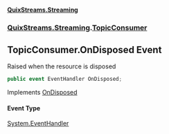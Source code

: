 #### [QuixStreams.Streaming](index.md 'index')
### [QuixStreams.Streaming](QuixStreams.Streaming.md 'QuixStreams.Streaming').[TopicConsumer](TopicConsumer.md 'QuixStreams.Streaming.TopicConsumer')

## TopicConsumer.OnDisposed Event

Raised when the resource is disposed

```csharp
public event EventHandler OnDisposed;
```

Implements [OnDisposed](ITopicConsumer.OnDisposed.md 'QuixStreams.Streaming.ITopicConsumer.OnDisposed')

#### Event Type
[System.EventHandler](https://docs.microsoft.com/en-us/dotnet/api/System.EventHandler 'System.EventHandler')